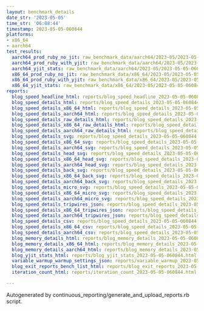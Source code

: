 ```yaml
---
layout: benchmark_details
date_str: '2023-05-05'
time_str: '06:08:44'
timestamp: 2023-05-05-060844
platforms:
- x86_64
- aarch64
test_results:
  aarch64_prod_ruby_no_jit: raw_benchmark_data/aarch64/2023-05/2023-05-05-060844_basic_benchmark_aarch64_prod_ruby_no_jit.json
  aarch64_prod_ruby_with_yjit: raw_benchmark_data/aarch64/2023-05/2023-05-05-060844_basic_benchmark_aarch64_prod_ruby_with_yjit.json
  aarch64_yjit_stats: raw_benchmark_data/aarch64/2023-05/2023-05-05-060844_basic_benchmark_aarch64_yjit_stats.json
  x86_64_prod_ruby_no_jit: raw_benchmark_data/x86_64/2023-05/2023-05-05-060844_basic_benchmark_x86_64_prod_ruby_no_jit.json
  x86_64_prod_ruby_with_yjit: raw_benchmark_data/x86_64/2023-05/2023-05-05-060844_basic_benchmark_x86_64_prod_ruby_with_yjit.json
  x86_64_yjit_stats: raw_benchmark_data/x86_64/2023-05/2023-05-05-060844_basic_benchmark_x86_64_yjit_stats.json
reports:
  blog_speed_headline_html: reports/blog_speed_headline_2023-05-05-060844.html
  blog_speed_details_html: reports/blog_speed_details_2023-05-05-060844.html
  blog_speed_details_x86_64_html: reports/blog_speed_details_2023-05-05-060844.x86_64.html
  blog_speed_details_aarch64_html: reports/blog_speed_details_2023-05-05-060844.aarch64.html
  blog_speed_details_raw_details_html: reports/blog_speed_details_2023-05-05-060844.raw_details.html
  blog_speed_details_x86_64_raw_details_html: reports/blog_speed_details_2023-05-05-060844.x86_64.raw_details.html
  blog_speed_details_aarch64_raw_details_html: reports/blog_speed_details_2023-05-05-060844.aarch64.raw_details.html
  blog_speed_details_svg: reports/blog_speed_details_2023-05-05-060844.svg
  blog_speed_details_x86_64_svg: reports/blog_speed_details_2023-05-05-060844.x86_64.svg
  blog_speed_details_aarch64_svg: reports/blog_speed_details_2023-05-05-060844.aarch64.svg
  blog_speed_details_head_svg: reports/blog_speed_details_2023-05-05-060844.head.svg
  blog_speed_details_x86_64_head_svg: reports/blog_speed_details_2023-05-05-060844.x86_64.head.svg
  blog_speed_details_aarch64_head_svg: reports/blog_speed_details_2023-05-05-060844.aarch64.head.svg
  blog_speed_details_back_svg: reports/blog_speed_details_2023-05-05-060844.back.svg
  blog_speed_details_x86_64_back_svg: reports/blog_speed_details_2023-05-05-060844.x86_64.back.svg
  blog_speed_details_aarch64_back_svg: reports/blog_speed_details_2023-05-05-060844.aarch64.back.svg
  blog_speed_details_micro_svg: reports/blog_speed_details_2023-05-05-060844.micro.svg
  blog_speed_details_x86_64_micro_svg: reports/blog_speed_details_2023-05-05-060844.x86_64.micro.svg
  blog_speed_details_aarch64_micro_svg: reports/blog_speed_details_2023-05-05-060844.aarch64.micro.svg
  blog_speed_details_tripwires_json: reports/blog_speed_details_2023-05-05-060844.tripwires.json
  blog_speed_details_x86_64_tripwires_json: reports/blog_speed_details_2023-05-05-060844.x86_64.tripwires.json
  blog_speed_details_aarch64_tripwires_json: reports/blog_speed_details_2023-05-05-060844.aarch64.tripwires.json
  blog_speed_details_csv: reports/blog_speed_details_2023-05-05-060844.csv
  blog_speed_details_x86_64_csv: reports/blog_speed_details_2023-05-05-060844.x86_64.csv
  blog_speed_details_aarch64_csv: reports/blog_speed_details_2023-05-05-060844.aarch64.csv
  blog_memory_details_html: reports/blog_memory_details_2023-05-05-060844.html
  blog_memory_details_x86_64_html: reports/blog_memory_details_2023-05-05-060844.x86_64.html
  blog_memory_details_aarch64_html: reports/blog_memory_details_2023-05-05-060844.aarch64.html
  blog_yjit_stats_html: reports/blog_yjit_stats_2023-05-05-060844.html
  variable_warmup_warmup_settings_json: reports/variable_warmup_2023-05-05-060844.warmup_settings.json
  blog_exit_reports_bench_list_html: reports/blog_exit_reports_2023-05-05-060844.bench_list.html
  iteration_count_html: reports/iteration_count_2023-05-05-060844.html

---
```

Autogenerated by continuous_reporting/generate_and_upload_reports.rb script.
